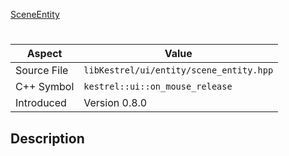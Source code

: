 [SceneEntity](index.md)
# 
| Aspect | Value |
| --- | --- |
| Source File | `libKestrel/ui/entity/scene_entity.hpp` |
| C++ Symbol | `kestrel::ui::on_mouse_release` |
| Introduced | Version 0.8.0 |
## Description
